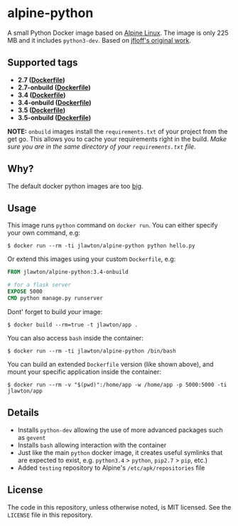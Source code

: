 # alpine-python

[hub]: https://hub.docker.com/r/jlawton/dockerfiles/alpine-python/

A small Python Docker image based on [Alpine Linux](http://alpinelinux.org/). The image is only 225 MB and it includes `python3-dev`. Based on [jfloff's original work](https://github.com/jfloff/alpine-python).

## Supported tags
* **2.7 ([Dockerfile](https://github.com/jlawton/alpine-python/blob/master/2.7/Dockerfile))**
* **2.7-onbuild ([Dockerfile](https://github.com/jlawton/alpine-python/blob/master/2.7/onbuild/Dockerfile))**
* **3.4 ([Dockerfile](https://github.com/jlawton/alpine-python/blob/master/3.4/Dockerfile))**
* **3.4-onbuild ([Dockerfile](https://github.com/jlawton/alpine-python/blob/master/3.4/onbuild/Dockerfile))**
* **3.5 ([Dockerfile](https://github.com/jlawton/alpine-python/blob/master/3.5/Dockerfile))**
* **3.5-onbuild ([Dockerfile](https://github.com/jlawton/alpine-python/blob/master/3.5/onbuild/Dockerfile))**

**NOTE:** `onbuild` images install the `requirements.txt` of your project from the get go. This allows you to cache your requirements right in the build. _Make sure you are in the same directory of your `requirements.txt` file_.

## Why?
The default docker python images are too [big](https://github.com/docker-library/python/issues/45).

## Usage
This image runs `python` command on `docker run`. You can either specify your own command, e.g:
```shell
$ docker run --rm -ti jlawton/alpine-python python hello.py
```

Or extend this images using your custom `Dockerfile`, e.g:
```dockerfile
FROM jlawton/alpine-python:3.4-onbuild

# for a flask server
EXPOSE 5000
CMD python manage.py runserver
```

Dont' forget to build _your_ image:
```shell
$ docker build --rm=true -t jlawton/app .
```

You can also access `bash` inside the container:
```shell
$ docker run --rm -ti jlawton/alpine-python /bin/bash
```

You can build an extended `Dockerfile` version (like shown above), and mount your specific application inside the container:
```shell
$ docker run --rm -v "$(pwd)":/home/app -w /home/app -p 5000:5000 -ti jlawton/app
```

## Details
* Installs `python-dev` allowing the use of more advanced packages such as `gevent`
* Installs `bash` allowing interaction with the container
* Just like the main `python` docker image, it creates useful symlinks that are expected to exist, e.g. `python3.4` > `python`, `pip2.7` > `pip`, etc.)
* Added `testing` repository to Alpine's `/etc/apk/repositories` file


## License
The code in this repository, unless otherwise noted, is MIT licensed. See the `LICENSE` file in this repository.
